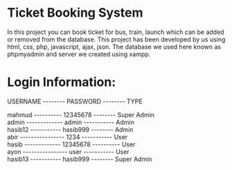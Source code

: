 # Ticket Booking System


In this project you can book ticket for bus, train, launch which can be added or removed from the database.
This project has been developed by us using html, css, php, javascript, ajax, json.
The database we used here known as phpmyadmin and server we created using xampp.



# Login Information:<br />

USERNAME -------- PASSWORD -------- TYPE<br />

mahmud ---------- 12345678 -------- Super Admin<br />
admin ------------- admin ----------- Admin<br />
hasib12 ----------- hasib999 -------- Admin<br />
abir ---------------- 1234 ----------- User<br />
hasib ------------- 12345678 ---------- User<br />
ayon ---------------- user ----------- User<br />
hasib13 ----------- hasib999 -------- Super Admin<br />

